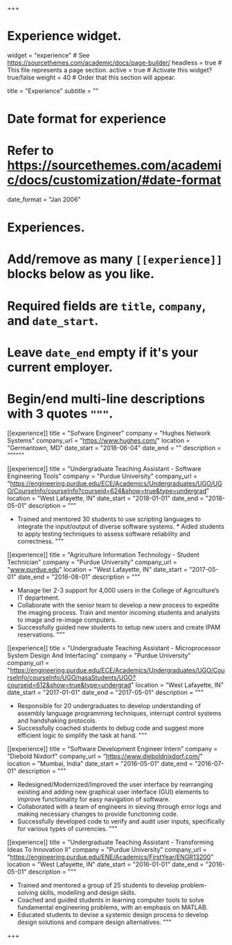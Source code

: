 +++
# Experience widget.
widget = "experience"  # See https://sourcethemes.com/academic/docs/page-builder/
headless = true  # This file represents a page section.
active = true  # Activate this widget? true/false
weight = 40  # Order that this section will appear.

title = "Experience"
subtitle = ""

# Date format for experience
#   Refer to https://sourcethemes.com/academic/docs/customization/#date-format
date_format = "Jan 2006"

# Experiences.
#   Add/remove as many `[[experience]]` blocks below as you like.
#   Required fields are `title`, `company`, and `date_start`.
#   Leave `date_end` empty if it's your current employer.
#   Begin/end multi-line descriptions with 3 quotes `"""`.

[[experience]]
  title = "Sofware Engineer"
  company = "Hughes Network Systems"
  company_url = "https://www.hughes.com/"
  location = "Germantown, MD"
  date_start = "2018-06-04"
  date_end = ""
  description = """"""

[[experience]]
  title = "Undergraduate Teaching Assistant - Software Engineering Tools"
  company = "Purdue University"
  company_url = "https://engineering.purdue.edu/ECE/Academics/Undergraduates/UGO/UGO/CourseInfo/courseInfo?courseid=624&show=true&type=undergrad"
  location = "West Lafayette, IN"
  date_start = "2018-01-01"
  date_end = "2018-05-01"
  description = """
  * Trained and mentored 30 students to use scripting languages to integrate the input/output of diverse software systems. * Aided students to apply testing techniques to assess software reliability and correctness.
  """

[[experience]]
  title = "Agriculture Information Technology - Student Technician"
  company = "Purdue University"
  company_url = "www.purdue.edu"
  location = "West Lafayette, IN"
  date_start = "2017-05-01"
  date_end = "2016-08-01"
  description = """
  * Manage tier 2-3 support for 4,000 users in the College of Agriculture’s IT department. 
  * Collaborate with the senior team to develop a new process to expedite the imaging process. Train and mentor incoming students and analysts to image and re-image computers. 
  * Successfully guided new students to setup new users and create IPAM reservations.
  """

[[experience]]
  title = "Undergraduate Teaching Assistant - Microprocessor System Design And Interfacing"
  company = "Purdue University"
  company_url = "https://engineering.purdue.edu/ECE/Academics/Undergraduates/UGO/CourseInfo/courseInfo/UGO/nasaStudents/UGO?courseid=612&show=true&type=undergrad"
  location = "West Lafayette, IN"
  date_start = "2017-01-01"
  date_end = "2017-05-01"
  description = """
  * Responsible for 20 undergraduates to develop understanding of assembly language programming techniques, interrupt control systems and handshaking protocols. 
  * Successfully coached students to debug code and suggest more efficient logic to simplify the task at hand.
  """

[[experience]]
  title = "Software Development Engineer Intern"
  company = "Diebold Nixdorf"
  company_url = "https://www.dieboldnixdorf.com/"
  location = "Mumbai, India"
  date_start = "2016-05-01"
  date_end = "2016-07-01"
  description = """

  * Redesigned/Modernized/Improved the user interface by rearranging existing and adding new graphical user interface (GUI) elements to improve functionality for easy navigation of software. 
  * Collaborated with a team of engineers in sieving through error logs and making necessary changes to provide functioning code.
  * Successfully developed code to verify and audit user inputs, specifically for various types of currencies.
  """

[[experience]] 
  title = "Undergraduate Teaching Assistant - Transforming Ideas To Innovation II" 
  company = "Purdue University" 
  company_url = "https://engineering.purdue.edu/ENE/Academics/FirstYear/ENGR13200"
  location = "West Lafayette, IN" 
  date_start = "2016-01-01" 
  date_end = "2016-05-01" 
  description = """ 
  
  * Trained and mentored a group of 25 students to develop problem-solving skills, modelling and design skills. 
  * Coached and guided students in learning computer tools to solve fundamental engineering problems, with an emphasis on MATLAB. 
  * Educated students to devise a systemic design process to develop design solutions and compare design alternatives.
  """

+++


